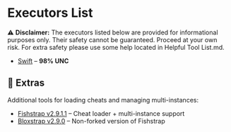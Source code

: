 # Executors List  
⚠ **Disclaimer:** The executors listed below are provided for informational purposes only. Their safety cannot be guaranteed. Proceed at your own risk. For extra safety please use some help located in Helpful Tool List.md.

- [Swift](https://getswift.gg/) – **98% UNC**  

## 🔹 Extras  
Additional tools for loading cheats and managing multi-instances:  

- [Fishstrap v2.9.1.1](https://github.com/fishstrap/fishstrap/releases/tag/v2.9.1.1) – Cheat loader + multi-instance support  
- [Bloxstrap v2.9.0](https://github.com/bloxstraplabs/bloxstrap/releases/tag/v2.9.0) – Non-forked version of Fishstrap  
